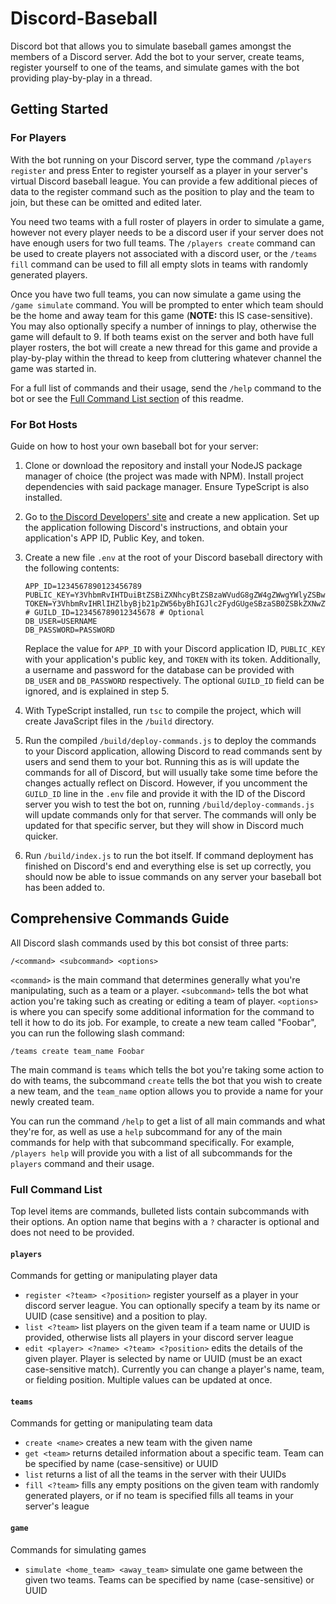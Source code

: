 # Discord-Baseball

Discord bot that allows you to simulate baseball games amongst the members of a Discord server. Add the bot to your server, create teams, register yourself to one of the teams, and simulate games with the bot providing play-by-play in a thread.

## Getting Started

### For Players

With the bot running on your Discord server, type the command `/players register` and press Enter to register yourself as a player in your server's virtual Discord baseball league. You can provide a few additional pieces of data to the register command such as the position to play and the team to join, but these can be omitted and edited later.

You need two teams with a full roster of players in order to simulate a game, however not every player needs to be a discord user if your server does not have enough users for two full teams. The `/players create` command can be used to create players not associated with a discord user, or the `/teams fill` command can be used to fill all empty slots in teams with randomly generated players.

Once you have two full teams, you can now simulate a game using the `/game simulate` command. You will be prompted to enter which team should be the home and away team for this game (**NOTE:** this IS case-sensitive). You may also optionally specify a number of innings to play, otherwise the game will default to 9. If both teams exist on the server and both have full player rosters, the bot will create a new thread for this game and provide a play-by-play within the thread to keep from cluttering whatever channel the game was started in.

For a full list of commands and their usage, send the `/help` command to the bot or see the [Full Command List section](#full-command-list) of this readme.

### For Bot Hosts

Guide on how to host your own baseball bot for your server:

1. Clone or download the repository and install your NodeJS package manager of choice (the project was made with NPM). Install project dependencies with said package manager. Ensure TypeScript is also installed.

2. Go to [the Discord Developers' site](https://discord.com/developers/) and create a new application. Set up the application following Discord's instructions, and obtain your application's APP ID, Public Key, and token.

3. Create a new file `.env` at the root of your Discord baseball directory with the following contents:

    ```
    APP_ID=1234567890123456789
    PUBLIC_KEY=Y3VhbmRvIHTDuiBtZSBiZXNhcyBtZSBzaWVudG8gZW4gZWwgYWlyZSBwb3IgZXNv
    TOKEN=Y3VhbmRvIHRlIHZlbyBjb21pZW56byBhIGJlc2FydGUgeSBzaSB0ZSBkZXNwZWdhcyB5by
	# GUILD_ID=123456789012345678 # Optional
    DB_USER=USERNAME
    DB_PASSWORD=PASSWORD
    ```

	Replace the value for `APP_ID` with your Discord application ID, `PUBLIC_KEY` with your application's public key, and `TOKEN` with its token. Additionally, a username and password for the database can be provided with `DB_USER` and `DB_PASSWORD` respectively. The optional `GUILD_ID` field can be ignored, and is explained in step 5.

4. With TypeScript installed, run `tsc` to compile the project, which will create JavaScript files in the `/build` directory.

5. Run the compiled `/build/deploy-commands.js` to deploy the commands to your Discord application, allowing Discord to read commands sent by users and send them to your bot. Running this as is will update the commands for all of Discord, but will usually take some time before the changes actually reflect on Discord. However, if you uncomment the `GUILD_ID` line in the `.env` file and provide it with the ID of the Discord server you wish to test the bot on, running `/build/deploy-commands.js` will update commands only for that server. The commands will only be updated for that specific server, but they will show in Discord much quicker.

6. Run `/build/index.js` to run the bot itself. If command deployment has finished on Discord's end and everything else is set up correctly, you should now be able to issue commands on any server your baseball bot has been added to.

## Comprehensive Commands Guide

All Discord slash commands used by this bot consist of three parts:

```
/<command> <subcommand> <options>
```

`<command>` is the main command that determines generally what you're manipulating, such as a team or a player. `<subcommand>` tells the bot what action you're taking such as creating or editing a team of player. `<options>` is where you can specify some additional information for the command to tell it how to do its job. For example, to create a new team called "Foobar", you can run the following slash command:

```
/teams create team_name Foobar
```

The main command is `teams` which tells the bot you're taking some action to do with teams, the subcommand `create` tells the bot that you wish to create a new team, and the `team_name` option allows you to provide a name for your newly created team.

You can run the command `/help` to get a list of all main commands and what they're for, as well as use a `help` subcommand for any of the main commands for help with that subcommand specifically. For example, `/players help` will provide you with a list of all subcommands for the `players` command and their usage.

### Full Command List

Top level items are commands, bulleted lists contain subcommands with their options. An option name that begins with a `?` character is optional and does not need to be provided.

#### `players`

Commands for getting or manipulating player data

* `register <?team> <?position>` register yourself as a player in your discord server league. You can optionally specify a team by its name or UUID (case sensitive) and a position to play.
* `list <?team>` list players on the given team if a team name or UUID is provided, otherwise lists all players in your discord server league
* `edit <player> <?name> <?team> <?position>` edits the details of the given player. Player is selected by name or UUID (must be an exact case-sensitive match). Currently you can change a player's name, team, or fielding position. Multiple values can be updated at once.

#### `teams`

Commands for getting or manipulating team data

* `create <name>` creates a new team with the given name
* `get <team>` returns detailed information about a specific team. Team can be specified by name (case-sensitive) or UUID
* `list` returns a list of all the teams in the server with their UUIDs
* `fill <?team>` fills any empty positions on the given team with randomly generated players, or if no team is specified fills all teams in your server's league

#### `game`

Commands for simulating games

* `simulate <home_team> <away_team>` simulate one game between the given two teams. Teams can be specified by name (case-sensitive) or UUID 
